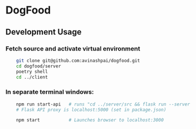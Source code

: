 # DogFood
## Development Usage
### Fetch source and activate virtual environment
```sh
    git clone git@github.com:avinashpai/dogfood.git
    cd dogfood/server
    poetry shell
    cd ../client
```
### In separate terminal windows:
```sh
    npm run start-api   # runs "cd ../server/src && flask run --server app --debug"
    # Flask API proxy is localhost:5000 (set in package.json)
```
```sh
    npm start           # Launches browser to localhost:3000
```